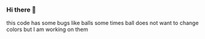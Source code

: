 ### Hi there 👋
 this code has some bugs like balls some times ball does not want to change colors but I am working on them
 

